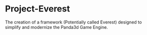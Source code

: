 # Project-Everest
The creation of a framework (Potentially called Everest) designed to simplify and modernize the Panda3d Game Engine.
